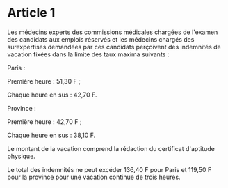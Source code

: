 # Article 1

Les médecins experts des commissions médicales chargées de l'examen des candidats aux emplois réservés et les médecins chargés des surexpertises demandées par ces candidats perçoivent des indemnités de vacation fixées dans la limite des taux maxima suivants :

Paris :

Première heure : 51,30 F ;

Chaque heure en sus : 42,70 F.

Province :

Première heure : 42,70 F ;

Chaque heure en sus : 38,10 F.

Le montant de la vacation comprend la rédaction du certificat d'aptitude physique.

Le total des indemnités ne peut excéder 136,40 F pour Paris et 119,50 F pour la province pour une vacation continue de trois heures.
